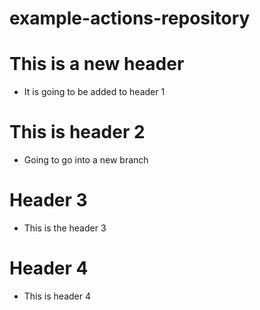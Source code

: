 # example-actions-repository

# This is a new header
- It is going to be added to header 1

# This is header 2
- Going to go into a new branch

# Header 3
- This is the header 3

# Header 4
- This is header 4
